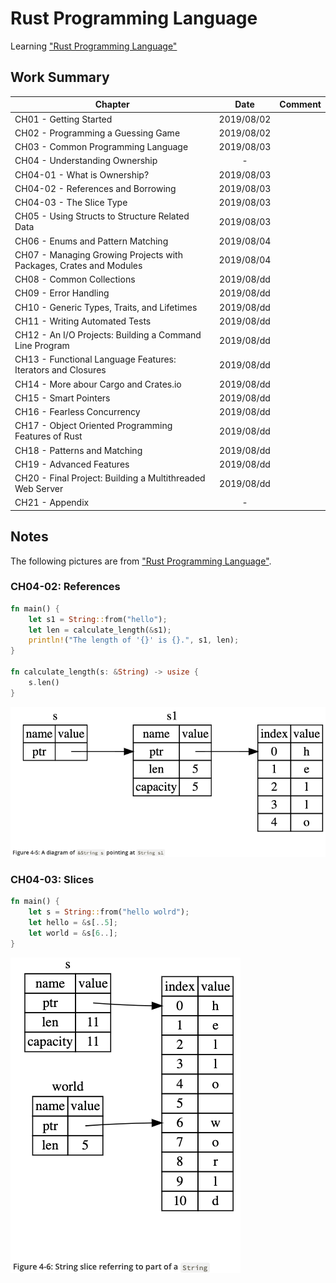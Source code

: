 # Rust Programming Language

Learning ["Rust Programming Language"](https://doc.rust-lang.org/book/)

## Work Summary

| Chapter                                                            |    Date    | Comment |
| ------------------------------------------------------------------ | :--------: | ------- |
| CH01 - Getting Started                                             | 2019/08/02 |         |
| CH02 - Programming a Guessing Game                                 | 2019/08/02 |         |
| CH03 - Common Programming Language                                 | 2019/08/03 |         |
| CH04 - Understanding Ownership                                     |     -      |         |
| CH04-01 - What is Ownership?                                       | 2019/08/03 |         |
| CH04-02 - References and Borrowing                                 | 2019/08/03 |         |
| CH04-03 - The Slice Type                                           | 2019/08/03 |         |
| CH05 - Using Structs to Structure Related Data                     | 2019/08/03 |         |
| CH06 - Enums and Pattern Matching                                  | 2019/08/04 |         |
| CH07 - Managing Growing Projects with Packages, Crates and Modules | 2019/08/04 |         |
| CH08 - Common Collections                                          | 2019/08/dd |         |
| CH09 - Error Handling                                              | 2019/08/dd |         |
| CH10 - Generic Types, Traits, and Lifetimes                        | 2019/08/dd |         |
| CH11 - Writing Automated Tests                                     | 2019/08/dd |         |
| CH12 - An I/O Projects: Building a Command Line Program            | 2019/08/dd |         |
| CH13 - Functional Language Features: Iterators and Closures        | 2019/08/dd |         |
| CH14 - More abour Cargo and Crates.io                              | 2019/08/dd |         |
| CH15 - Smart Pointers                                              | 2019/08/dd |         |
| CH16 - Fearless Concurrency                                        | 2019/08/dd |         |
| CH17 - Object Oriented Programming Features of Rust                | 2019/08/dd |         |
| CH18 - Patterns and Matching                                       | 2019/08/dd |         |
| CH19 - Advanced Features                                           | 2019/08/dd |         |
| CH20 - Final Project: Building a Multithreaded Web Server          | 2019/08/dd |         |
| CH21 - Appendix                                                    |     -      |         |

## Notes

The following pictures are from ["Rust Programming Language"](https://doc.rust-lang.org/book/).

### CH04-02: References

```rust
fn main() {
    let s1 = String::from("hello");
    let len = calculate_length(&s1);
    println!("The length of '{}' is {}.", s1, len);
}

fn calculate_length(s: &String) -> usize {
    s.len()
}
```

![references](./img/f_4_5.png)

### CH04-03: Slices

```rust
fn main() {
    let s = String::from("hello wolrd");
    let hello = &s[..5];
    let world = &s[6..];
}
```

![slices](./img/f_4_6.png)
